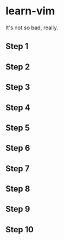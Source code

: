 learn-vim
=========

It's not so bad, really.

Step 1
------

Step 2
------

Step 3
------

Step 4
------

Step 5
------

Step 6
------

Step 7
------

Step 8
------

Step 9
------

Step 10
-------
